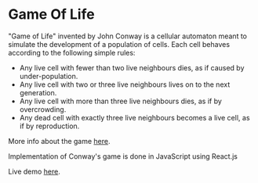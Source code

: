 # Game Of Life

"Game of Life" invented by John Conway is a cellular automaton meant to simulate the development of a population of cells. Each cell behaves according to the following simple rules:

- Any live cell with fewer than two live neighbours dies, as if caused by under-population.
- Any live cell with two or three live neighbours lives on to the next generation.
- Any live cell with more than three live neighbours dies, as if by overcrowding.
- Any dead cell with exactly three live neighbours becomes a live cell, as if by reproduction.

More info about the game [here](https://en.wikipedia.org/wiki/Conway%27s_Game_of_Life). 

Implementation of Conway's game is done in JavaScript using React.js

Live demo [here](https://audrium.github.io/game-of-life).
